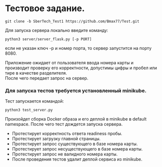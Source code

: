 # Тестовое задание.  

    git clone -b SberTech_Test1 https://github.com/Bmax77/Test.git  

Для запуска сервера локально введите команду:  

    python3 server/server_flask.py [-p PORT]  

если не указан ключ -p и номер порта, то сервер запустится на порту 8080.

Приложение ожидает от пользователя ввода номера карты и производит проверку его корректности, допустимы цифры и пробел или тире в качестве разделителя.  
После чего передает запрос на сервер.  

### Для запуска тестов требуется установленный minikube.  
Тест запускается командой:  

    python3 test_server.py  

Произойдет сборка Docker образа и его деплой в minikube в default namespace.
После чего тест дождется запуска сервера.  
- Протестирует корректность ответа readiness пробы.  
- Протестирует загрузку главной страницы.  
- Протестирует запрос существующего в базе номера карты.  
- Протестирует запрос несуществующего в базе номера карты.  
- Протестирует запрос не валидного номера карты.  
- После проведения тестов удалит деплой сервиса из minikube.  